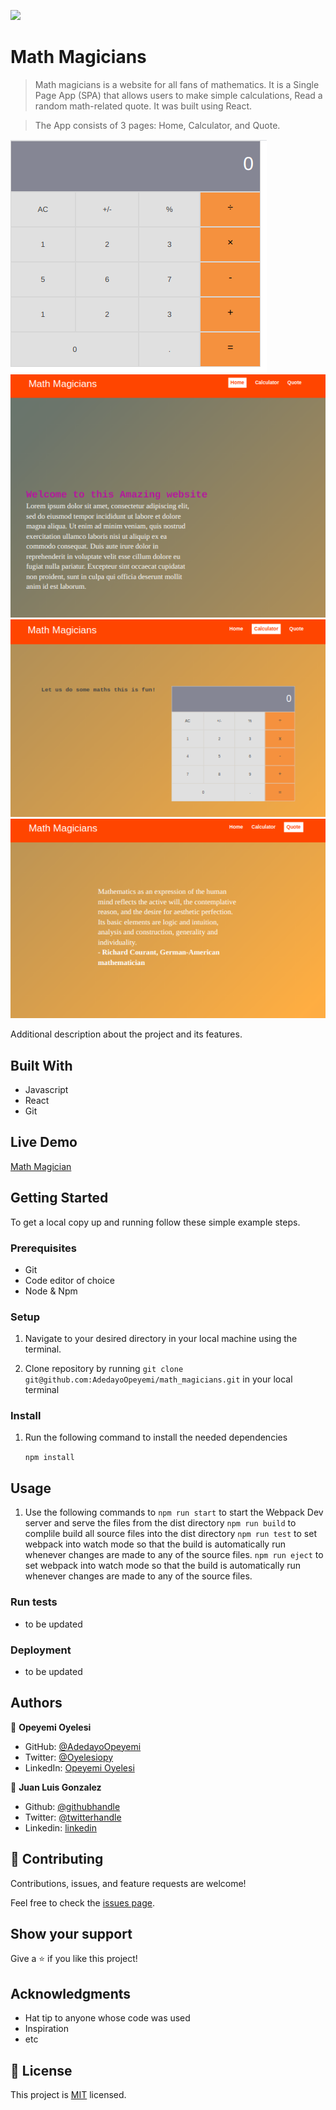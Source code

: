 ![](https://img.shields.io/badge/Microverse-blueviolet)

# Math Magicians

> Math magicians is a website for all fans of mathematics. It is a Single Page App (SPA) that allows users to make simple calculations,
 Read a random math-related quote. It was built using React.

 > The App consists of 3 pages: Home, Calculator, and Quote.

![Calculator Component](./src/assets/images/calc_image.png)
![Home Page](./src/assets/images/home_page.png)
![Calculator Page](./src/assets/images/calc_page.png)
![Quote Page](./src/assets/images/quote_page.png)

Additional description about the project and its features.

## Built With

- Javascript
- React
- Git

## Live Demo

[Math Magician](https://adedayoopeyemi.github.io/Math_Magicians/)


## Getting Started


To get a local copy up and running follow these simple example steps.

### Prerequisites

- Git
- Code editor of choice
- Node & Npm

### Setup

1. Navigate to your desired directory in your local machine using the terminal.

2. Clone repository by running `git clone git@github.com:AdedayoOpeyemi/math_magicians.git` in your local terminal

### Install

1. Run the following command to install the needed dependencies

    `npm install`

## Usage

1. Use the following commands to 
   `npm run start` to start the Webpack Dev server and serve the files from the dist directory
   `npm run build` to complile build all source files into the dist directory
   `npm run test` to set webpack into watch mode so that the build is automatically run whenever changes are made to any of the source files.
   `npm run eject` to set webpack into watch mode so that the build is automatically run whenever changes are made to any of the source files.

### Run tests
- to be updated

### Deployment
- to be updated



## Authors

👤 **Opeyemi Oyelesi**

- GitHub: [@AdedayoOpeyemi](https://github.com/AdedayoOpeyemi)
- Twitter: [@Oyelesiopy](https://twitter.com/oyelesiopy)
- LinkedIn: [Opeyemi Oyelesi](https://linkedin.com/in/opeyemioyelesi)

👤 **Juan Luis Gonzalez** 
- Github: [@githubhandle](https://github.com/JbirdL86)
- Twitter: [@twitterhandle](https://twitter.com/JuanLui06498455)
- Linkedin: [linkedin](https://www.linkedin.com/in/juan-luis-0551921aa/)


## 🤝 Contributing

Contributions, issues, and feature requests are welcome!

Feel free to check the [issues page](https://github.com/AdedayoOpeyemi/Math_Magicians/issues/).

## Show your support

Give a ⭐️ if you like this project!

## Acknowledgments

- Hat tip to anyone whose code was used
- Inspiration
- etc

## 📝 License

This project is [MIT](./MIT.md) licensed.
